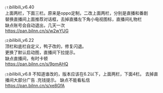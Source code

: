 ⑴bilibili_v6.40<br>
上面两栏，下面三栏。原来是oppo定制，二改上面两栏，分别是直播和番剧<br>
替换直播间上面推荐对话框，去掉直播左下角小电视图标，直播间礼物栏<br>
缺点账号会自动退出，几天一次<br>
https://pan.bilnn.cn/s/w2wYUG<br>

⑵bilibili_v6.22<br>
顶栏和底栏自定义，鸭子改的，修复闪退。<br>
更换了默认启动图，直播间下拉提示。<br>
缺点直播间，有时卡顿 <br>
https://pan.bilnn.cn/s/9pmAHQ



⑶bilibili_v6.8
不知道谁改的，版本应该在6.2以下，上面两栏，下面4栏。
去掉直播间大部分广告 .充钱提示。
缺点不能看私信<br>
https://pan.bilnn.cn/s/xe8GfA

